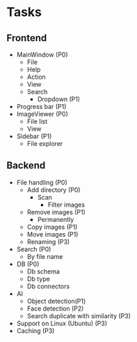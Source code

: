 # Tasks

## Frontend

- MainWindow (P0)
  - File
  - Help
  - Action
  - View
  - Search
    - Dropdown (P1)
- Progress bar (P1)
- ImageViewer (P0)
  - File list
  - View
- Sidebar (P1)
  - File explorer

## Backend

- File handling (P0)
  - Add directory (P0)
    - Scan
      - Filter images
  - Remove images (P1)
    - Permanently
  - Copy images (P1)
  - Move images (P1)
  - Renaming (P3)
- Search (P0)
  - By file name
- DB (P0)
  - Db schema
  - Db type
  - Db connectors
- AI
  - Object detection(P1)
  - Face detection (P2)
  - Search duplicate with similarity (P3)
- Support on Linux (Ubuntu) (P3)
- Caching (P3)
